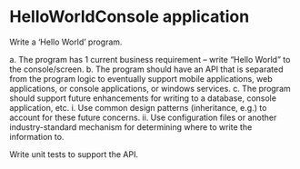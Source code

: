 # HelloWorldConsole application

Write a ‘Hello World’ program.

a. The program has 1 current business requirement – write “Hello World” to the
console/screen.
b. The program should have an API that is separated from the program logic to eventually
support mobile applications, web applications, or console applications, or windows
services.
c. The program should support future enhancements for writing to a database, console
application, etc.
i. Use common design patterns (inheritance, e.g.) to account for these future
concerns.
ii. Use configuration files or another industry-standard mechanism for determining
where to write the information to.

Write unit tests to support the API.
